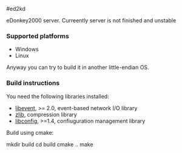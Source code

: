 #ed2kd

eDonkey2000 server.
Curreently server is not finished and unstable

### Supported platforms
- Windows
- Linux

Anyway you can try to build it in another little-endian OS.

### Build instructions

You need the following libraries installed:
- [libevent](http://libevent.org/), >= 2.0, event-based network I/O library
- [zlib](http://zlib.net/), compression library
- [libconfig](http://www.hyperrealm.com/libconfig/), >=1.4, confiuguration management library

Build using cmake:

mkdir build
cd build
cmake ..
make